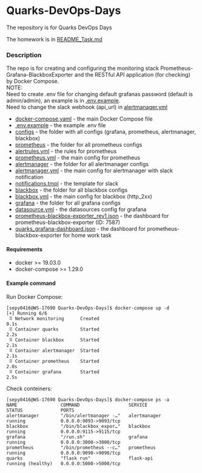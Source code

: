 # Quarks-DevOps-Days
The repository is for Quarks DevOps Days  

The homework is in [README_Task.md](README_Task.md)  

### Description
The repo is for creating and configuring the monitoring stack Prometheus-Grafana-BlackboxExporter and the RESTful API application (for checking) by Docker Compose.  
NOTE:  
Need to create .env file for changing default grafanas password (default is admin/admin), an example is in [.env.example](.env.example).  
Need to change the slack webhook (api_url) in [alertmanager.yml](/configs/alertmanager/alertmanager.yml)  

* [docker-compose.yaml](docker-compose.yaml)                      - the main Docker Compose file
* [.env.example](.env.example)                                    - the example .env file
* [configs](/configs/)                                            - the folder with all configs (grafana, prometheus, alertmanager, blackbox)  
* [prometheus](/configs/prometheus/)                              - the folder for all prometheus configs
* [alertrules.yml](/configs/prometheus/alertrules.yml)            - the rules for prometheus
* [prometheus.yml](/configs/prometheus/prometheus.yml)            - the main config for prometheus
* [alertmanager](/configs/alertmanager/)                          - the folder for all alertmanager configs
* [alertmanager.yml](/configs/alertmanager/alertmanager.yml)      - the main config for alertmanager with slack notification
* [notifications.tmpl](/configs/alertmanager/notifications.tmpl)  - the template for slack
* [blackbox](/configs/blackbox/)                  - the folder for all blackbox configs
* [blackbox.yml](/configs/blackbox/blackbox.yml)  - the main config for blackbox (http_2xx)
* [grafana](/configs/grafana/)                                    - the folder for all grafana configs
* [datasource.yml](/configs/grafana/provisioning/datasources/datasource.yml)   - the datasources config for grafana
* [prometheus-blackbox-exporter_rev1.json](/configs/grafana/provisioning/dashboards/prometheus-blackbox-exporter_rev1.json)                                    - the dashboard for prometheus-blackbox-exporter (ID: 7587)
* [quarks_grafana-dashboard.json](/configs/grafana/provisioning/dashboards/quarks_grafana-dashboard.json)                                    - the dashboard for prometheus-blackbox-exporter for home work task


#### Requirements
* docker >= 19.03.0
* docker-compose >= 1.29.0

#### Example command

Run Docker Compose:
```
[sepy0416@WS-17690 Quarks-DevOps-Days]$ docker-compose up -d
[+] Running 6/6
 ⠿ Network monitoring      Created                                                                                                           0.1s
 ⠿ Container quarks        Started                                                                                                           2.2s
 ⠿ Container blackbox      Started                                                                                                           2.1s 
 ⠿ Container alertmanager  Started                                                                                                           2.1s 
 ⠿ Container prometheus    Started                                                                                                           2.0s 
 ⠿ Container grafana       Started                                                                                                           2.5s
```

Check conteiners:
```
[sepy0416@WS-17690 Quarks-DevOps-Days]$ docker-compose ps -a
NAME                COMMAND                  SERVICE             STATUS              PORTS
alertmanager        "/bin/alertmanager -…"   alertmanager        running             0.0.0.0:9093->9093/tcp
blackbox            "/bin/blackbox_expor…"   blackbox            running             0.0.0.0:9115->9115/tcp
grafana             "/run.sh"                grafana             running             0.0.0.0:3000->3000/tcp
prometheus          "/bin/prometheus --c…"   prometheus          running             0.0.0.0:9090->9090/tcp
quarks              "flask run"              flask-api           running (healthy)   0.0.0.0:5000->5000/tcp
```

